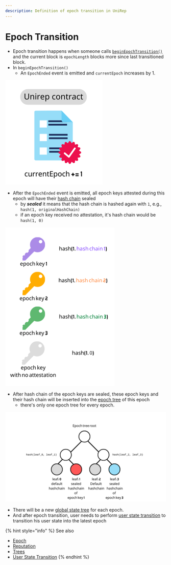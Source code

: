 ```yaml
---
description: Definition of epoch transition in UniRep
---
```


# Epoch Transition

* Epoch transition happens when someone calls [`beginEpochTransition()`](https://github.com/Unirep/Unirep/blob/f3502e1a551f63ab44b73444b60ead8731d45167/packages/contracts/contracts/Unirep.sol#L468) and the current block is `epochLength` blocks more since last transitioned block.
* In `beginEpochTransition()`
  * An `EpochEnded` event is emitted and `currentEpoch` increases by 1.

![currentEpoch increases by 1.](<../../.gitbook/assets/epoch (1).png>)

* After the `EpochEnded` event is emitted, all epoch keys attested during this epoch will have their [hash chain](reputation.md) sealed
  * by _**sealed**_ it means that the hash chain is hashed again with `1`, e.g., \
    `hash(1, originalHashChain)`
  * if an epoch key received no attestation, it's hash chain would be `hash(1, 0)`

![Example of sealing hash chains.](../../.gitbook/assets/seal.png)

* After hash chain of the epoch keys are sealed, these epoch keys and their hash chain will be inserted into the [epoch tree](trees.md#epoch-tree) of this epoch
  * there's only one epoch tree for every epoch.

![](<../../.gitbook/assets/epoch tree (1).png>)

* There will be a new [global state tree](trees.md#global-state-tree) for each epoch.
* And after epoch transition, user needs to perform [user state transition](user-state-transition.md) to transition his user state into the latest epoch

{% hint style="info" %}
See also

* [Epoch](epoch.md)
* [Reputation](reputation.md)
* [Trees](trees.md)
* [User State Transition](user-state-transition.md)
{% endhint %}
